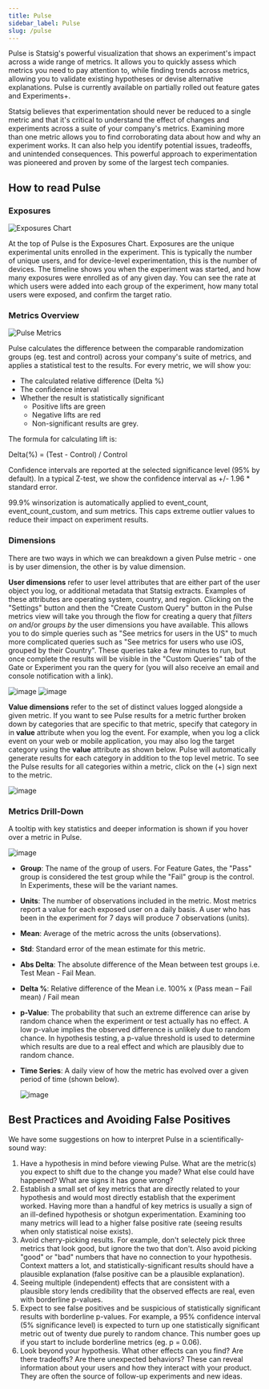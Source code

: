 ```yaml
---
title: Pulse
sidebar_label: Pulse
slug: /pulse
---
```


Pulse is Statsig's powerful visualization that shows an experiment's impact across a wide range of metrics. It allows you to quickly assess which metrics you need to pay attention to, while finding trends across metrics, allowing you to validate existing hypotheses or devise alternative explanations. Pulse is currently available on partially rolled out feature gates and Experiments+.

Statsig believes that experimentation should never be reduced to a single metric and that it's critical to understand the effect of changes and experiments across a suite of your company's metrics. Examining more than one metric allows you to find corroborating data about how and why an experiment works. It can also help you identify potential issues, tradeoffs, and unintended consequences. This powerful approach to experimentation was pioneered and proven by some of the largest tech companies.

## How to read Pulse

### Exposures

![Exposures Chart](https://user-images.githubusercontent.com/77478319/137816780-c0af4967-3903-45bf-88d9-ff3d3236632e.png)

At the top of Pulse is the Exposures Chart. Exposures are the unique experimental units enrolled in the experiment. This is typically the number of unique users, and for device-level experimentation, this is the number of devices. The timeline shows you when the experiment was started, and how many exposures were enrolled as of any given day. You can see the rate at which users were added into each group of the experiment, how many total users were exposed, and confirm the target ratio.

### Metrics Overview

![Pulse Metrics](https://user-images.githubusercontent.com/1315028/148865111-6bffe795-901c-4489-b9b1-36c6b97d9d13.png)

Pulse calculates the difference between the comparable randomization groups (eg. test and control) across your company's suite of metrics, and applies a statistical test to the results. For every metric, we will show you:

- The calculated relative difference (Delta %)
- The confidence interval
- Whether the result is statistically significant
  - Positive lifts are green
  - Negative lifts are red
  - Non-significant results are grey.

The formula for calculating lift is:

Delta(%) = (Test - Control) / Control

Confidence intervals are reported at the selected significance level (95% by default). In a typical Z-test, we show the confidence interval as +/- 1.96 \* standard error.

99.9% winsorization is automatically applied to event_count, event_count_custom, and sum metrics. This caps extreme outlier values to reduce their impact on experiment results.

### Dimensions

There are two ways in which we can breakdown a given Pulse metric - one is by user dimension, the other is by value dimension.

**User dimensions** refer to user level attributes that are either part of the user object you log, or additional metadata that Statsig extracts. Examples of these attributes are operating system, country, and region. Clicking on the "Settings" button and then the "Create Custom Query" button in the Pulse metrics view will take you through the flow for creating a query that _filters on_ and/or _groups by_ the user dimensions you have available. This allows you to do simple queries such as "See metrics for users in the US" to much more complicated queries such as "See metrics for users who use iOS, grouped by their Country". These queries take a few minutes to run, but once complete the results will be visible in the "Custom Queries" tab of the Gate or Experiment you ran the query for (you will also receive an email and console notification with a link).

![image](https://user-images.githubusercontent.com/88338316/158862836-381dafe2-8140-4b7d-9a28-b59a0ebcbd4c.png)
![image](https://user-images.githubusercontent.com/88338316/158864531-be7f4527-6f83-4f9c-9b9d-2de4f34ec77f.png)

**Value dimensions** refer to the set of distinct values logged alongside a given metric. If you want to see Pulse results for a metric further broken down by categories that are specific to that metric, specify that category in in **value** attribute when you log the event. For example, when you log a click event on your web or mobile application, you may also log the target category using the **value** attribute as shown below. Pulse will automatically generate results for each category in addition to the top level metric. To see the Pulse results for all categories within a metric, click on the (+) sign next to the metric.

![image](https://user-images.githubusercontent.com/1315028/134992035-1bfa67f2-73a0-4b88-ac1d-688fa6ef0b33.png)

### Metrics Drill-Down

A tooltip with key statistics and deeper information is shown if you hover over a metric in Pulse.

![image](https://user-images.githubusercontent.com/1315028/140843461-d874a26a-056c-45b6-9ce7-a6df4909711d.png)

- **Group**: The name of the group of users. For Feature Gates, the "Pass" group is considered the test group while the "Fail" group is the control. In Experiments, these will be the variant names.
- **Units**: The number of observations included in the metric. Most metrics report a value for each exposed user on a daily basis. A user who has been in the experiment for 7 days will produce 7 observations (units).
- **Mean**: Average of the metric across the units (observations).
- **Std**: Standard error of the mean estimate for this metric.
- **Abs Delta**: The absolute difference of the Mean between test groups i.e. Test Mean - Fail Mean.
- **Delta %**: Relative difference of the Mean i.e. 100% x (Pass mean – Fail mean) / Fail mean
- **p-Value**: The probability that such an extreme difference can arise by random chance when the experiment or test actually has no effect. A low p-value implies the observed difference is unlikely due to random chance. In hypothesis testing, a p-value threshold is used to determine which results are due to a real effect and which are plausibly due to random chance.
- **Time Series**: A daily view of how the metric has evolved over a given period of time (shown below).

  ![image](https://user-images.githubusercontent.com/1315028/140843916-73bb885e-4cc5-40a9-a587-36d9616f16ed.png)

## Best Practices and Avoiding False Positives

We have some suggestions on how to interpret Pulse in a scientifically-sound way:

1. Have a hypothesis in mind before viewing Pulse. What are the metric(s) you expect to shift due to the change you made? What else could have happened? What are signs it has gone wrong?
2. Establish a small set of key metrics that are directly related to your hypothesis and would most directly establish that the experiment worked. Having more than a handful of key metrics is usually a sign of an ill-defined hypothesis or shotgun experimentation. Examining too many metrics will lead to a higher false positive rate (seeing results when only statistical noise exists).
3. Avoid cherry-picking results. For example, don't selectely pick three metrics that look good, but ignore the two that don't. Also avoid picking "good" or "bad" numbers that have no connection to your hypothesis. Context matters a lot, and statistically-significant results should have a plausible explanation (false positive can be a plausible explanation).
4. Seeing multiple (independent) effects that are consistent with a plausible story lends credibility that the observed effects are real, even with borderline p-values.
5. Expect to see false positives and be suspicious of statistically significant results with borderline p-values. For example, a 95% confidence interval (5% significance level) is expected to turn up one statistically significant metric out of twenty due purely to random chance. This number goes up if you start to include borderline metrics (eg. p = 0.06).
6. Look beyond your hypothesis. What other effects can you find? Are there tradeoffs? Are there unexpected behaviors? These can reveal information about your users and how they interact with your product. They are often the source of follow-up experiments and new ideas.
